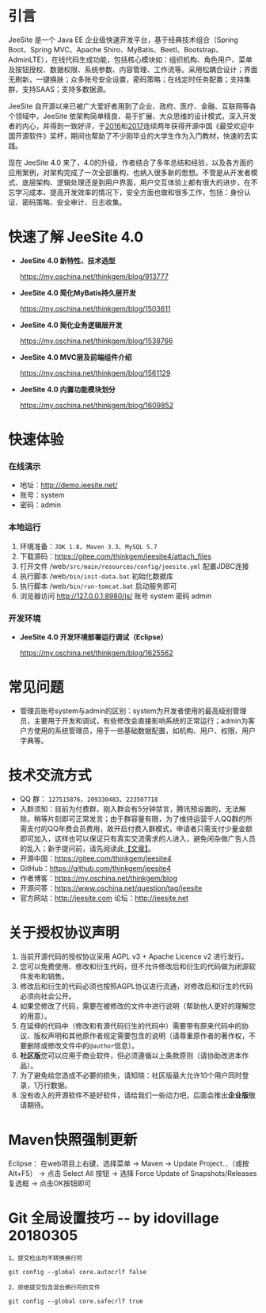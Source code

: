 # 引言

JeeSite 是一个 Java EE 企业级快速开发平台，基于经典技术组合（Spring Boot、Spring MVC、Apache Shiro、MyBatis、Beetl、Bootstrap、AdminLTE），在线代码生成功能，包括核心模块如：组织机构、角色用户、菜单及按钮授权、数据权限、系统参数、内容管理、工作流等。采用松耦合设计；界面无刷新，一键换肤；众多账号安全设置，密码策略；在线定时任务配置；支持集群，支持SAAS；支持多数据源。

JeeSite 自开源以来已被广大爱好者用到了企业、政府、医疗、金融、互联网等各个领域中，JeeSite 依架构简单精良、易于扩展、大众思维的设计模式，深入开发者的内心，并得到一致好评，于[2016](http://www.oschina.net/project/top_cn_2016?sort=1)和[2017](http://www.oschina.net/project/top_cn_2017?sort=1)连续两年获得开源中国《最受欢迎中国开源软件》奖杯，期间也帮助了不少刚毕业的大学生作为入门教材，快速的去实践。

现在 JeeSite 4.0 来了，4.0的升级，作者结合了多年总结和经验，以及各方面的应用案例，对架构完成了一次全部重构，也纳入很多新的思想。不管是从开发者模式、底层架构、逻辑处理还是到用户界面，用户交互体验上都有很大的进步，在不忘学习成本、提高开发效率的情况下，安全方面也做和很多工作，包括：身份认证、密码策略、安全审计、日志收集。

# 快速了解 JeeSite 4.0

* **JeeSite 4.0 新特性、技术选型**

   <https://my.oschina.net/thinkgem/blog/913777>

* **JeeSite 4.0 简化MyBatis持久层开发**

   <https://my.oschina.net/thinkgem/blog/1503611>

* **JeeSite 4.0 简化业务逻辑层开发**

   <https://my.oschina.net/thinkgem/blog/1538766>

* **JeeSite 4.0 MVC层及前端组件介绍**

   <https://my.oschina.net/thinkgem/blog/1561129>

* **JeeSite 4.0 内置功能模块划分**

   <https://my.oschina.net/thinkgem/blog/1609852>

# 快速体验

### 在线演示

* 地址：<http://demo.jeesite.net/>
* 账号：system
* 密码：admin

### 本地运行

1. 环境准备：`JDK 1.8`、`Maven 3.3`、`MySQL 5.7`
2. 下载源码：<https://gitee.com/thinkgem/jeesite4/attach_files>
3. 打开文件 /web`/src/main/resources/config/jeesite.yml` 配置JDBC连接
4. 执行脚本 /web`/bin/init-data.bat` 初始化数据库
5. 执行脚本 /web`/bin/run-tomcat.bat` 启动服务即可
6. 浏览器访问  <http://127.0.0.1:8980/js/>  账号 system 密码 admin

### 开发环境

* **JeeSite 4.0 开发环境部署运行调试（Eclipse）**

   <https://my.oschina.net/thinkgem/blog/1625562>

# 常见问题

* 管理员账号system与admin的区别：system为开发者使用的最高级别管理员，主要用于开发和调试，有些修改会直接影响系统的正常运行；admin为客户方使用的系统管理员，用于一些基础数据配置，如机构、用户、权限、用户字典等。 

# 技术交流方式

* QQ 群： `127515876`、`209330483`、`223507718` 
* 入群须知：目前为付费群，刚入群会有5分钟禁言，腾讯预设置的，无法解除，稍等片刻即可正常发言；由于群容量有限，为了维持运营千人QQ群的所需支付的QQ年费会员费用，故开启付费入群模式，申请者只需支付少量金额即可加入，这样也可以保证只有真实交流需求的人进入，避免闲杂做广告人员的乱入；新手提问前，请先阅读此[【文章】](http://www.dianbo.org/9238/stone/tiwendezhihui.htm)。
* 开源中国：<https://gitee.com/thinkgem/jeesite4>
* GitHub：<https://github.com/thinkgem/jeesite4>
* 作者博客：<https://my.oschina.net/thinkgem/blog>
* 开源问答：<https://www.oschina.net/question/tag/jeesite>
* 官方网站：<http://jeesite.com>  论坛：<http://jeesite.net>

# 关于授权协议声明

1. 当前开源代码的授权协议采用 AGPL v3 + Apache Licence v2 进行发行。
2. 您可以免费使用、修改和衍生代码，但不允许修改后和衍生的代码做为闭源软件发布和销售。
3. 修改后和衍生的代码必须也按照AGPL协议进行流通，对修改后和衍生的代码必须向社会公开。
4. 如果您修改了代码，需要在被修改的文件中进行说明（帮助他人更好的理解您的用意）。
5. 在延伸的代码中（修改和有源代码衍生的代码中）需要带有原来代码中的协议、版权声明和其他原作者规定需要包含的说明（请尊重原作者的著作权，不要删除或修改文件中的`@author`信息）。
6. **社区版**您可以应用于商业软件，但必须遵循以上条款原则（请协助改进本作品）。
7. 为了避免给您造成不必要的损失，请知晓：社区版最大允许10个用户同时登录，1万行数据。
8. 没有收入的开源软件不是好软件，请给我们一些动力吧，后面会推出**企业版**敬请期待。

# Maven快照强制更新

Eclipse： 在web项目上右键，选择菜单 -> Maven -> Update Project...（或按Alt+F5） -> 点击 Select All 按钮 -> 选择 Force Update of Snapshots/Releases 复选框 -> 点击OK按钮即可

# Git 全局设置技巧 -- by idovillage 20180305

```
1、提交检出均不转换换行符

git config --global core.autocrlf false

2、拒绝提交包含混合换行符的文件

git config --global core.safecrlf true
```
